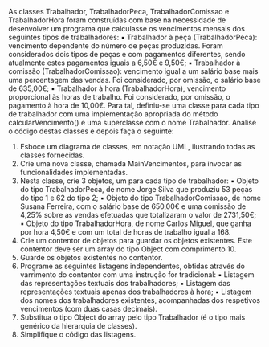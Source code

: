 As classes Trabalhador, TrabalhadorPeca, TrabalhadorComissao e TrabalhadorHora foram construídas com
base na necessidade de desenvolver um programa que calculasse os vencimentos mensais dos seguintes tipos
de trabalhadores:
▪ Trabalhador à peça (TrabalhadorPeca): vencimento dependente do número de peças produzidas.
Foram considerados dois tipos de peças e com pagamentos diferentes, sendo atualmente estes
pagamentos iguais a 6,50€ e 9,50€;
▪ Trabalhador à comissão (TrabalhadorComissao): vencimento igual a um salário base mais uma
percentagem das vendas. Foi considerado, por omissão, o salário base de 635,00€;
▪ Trabalhador à hora (TrabalhadorHora), vencimento proporcional às horas de trabalho. Foi
considerado, por omissão, o pagamento à hora de 10,00€.
Para tal, definiu-se uma classe para cada tipo de trabalhador com uma implementação apropriada do método
calcularVencimento() e uma superclasse com o nome Trabalhador.
Analise o código destas classes e depois faça o seguinte:
1. Esboce um diagrama de classes, em notação UML, ilustrando todas as classes fornecidas.
2. Crie uma nova classe, chamada MainVencimentos, para invocar as funcionalidades implementadas.
3. Nesta classe, crie 3 objetos, um para cada tipo de trabalhador:
▪ Objeto do tipo TrabalhadorPeca, de nome Jorge Silva que produziu 53 peças do tipo 1 e 62 do
tipo 2;
▪ Objeto do tipo TrabalhadorComissao, de nome Susana Ferreira, com o salário base de 650,00€
e uma comissão de 4,25% sobre as vendas efetuadas que totalizaram o valor de 2731,50€;
▪ Objeto do tipo TrabalhadorHora, de nome Carlos Miguel, que ganha por hora 4,50€ e com um
total de horas de trabalho igual a 168.
4. Crie um contentor de objetos para guardar os objetos existentes. Este contentor deve ser um array do
tipo Object com comprimento 10.
5. Guarde os objetos existentes no contentor.
6. Programe as seguintes listagens independentes, obtidas através do varrimento do contentor com uma
instrução for tradicional:
▪ Listagem das representações textuais dos trabalhadores;
▪ Listagem das representações textuais apenas dos trabalhadores à hora;
▪ Listagem dos nomes dos trabalhadores existentes, acompanhadas dos respetivos vencimentos
(com duas casas decimais).
7. Substitua o tipo Object do array pelo tipo Trabalhador (é o tipo mais genérico da hierarquia de classes).
8. Simplifique o código das listagens.
